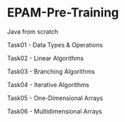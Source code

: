 # EPAM-Pre-Training
Java from scratch

Task01 - Data Types & Operations

Task02 - Linear Algorithms

Task03 - Branching Algorithms

Task04 - Iterative Algorithms

Task05 - One-Dimensional Arrays

Task06 - Multidimensional Arrays
